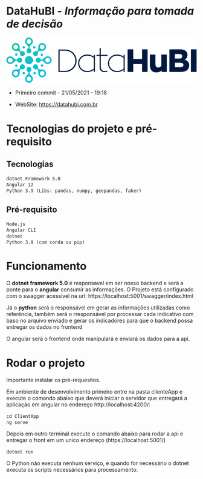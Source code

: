 # DataHuBI - *Informação para tomada de decisão*

![DataHuBI](ClientApp/src/assets/img/logo.svg)

* Primeiro commit - 21/05/2021 - 19:18

* WebSite: https://datahubi.com.br
 
 # Tecnologias do projeto e pré-requisito

## Tecnologias
    dotnet Framework 5.0
    Angular 12 
    Python 3.9 (Libs: pandas, numpy, geopandas, faker)
## Pré-requisito
    Node.js 
    Angular CLI
    dotnet
    Python 3.9 (com conda ou pip)

# Funcionamento

O **dotnet framework 5.0** é responsavel em ser nosso backend e será a ponte para o **angular** consumir as informações. O Projeto está configurado com o swagger acessível na url: https://localhost:5001/swagger/index.html

Já o **python** será o responsável em gerar as informações utilizadas como referência, também será o rresponsável por processar cada indicativo com baso no arquivo enviado e gerar os indicadores para que o backend possa entregar os dados no frontend

O angular será o frontend onde manipulará e enviará os dados para a api.

# Rodar o projeto

Importante instalar os pré-requesitos. 

Em ambiente de desenvolvimento primeiro entre na pasta clienteApp e execute o comando abaixo que deverá iniciar o servidor que entregará a aplicação em angular no endereço http://localhost:4200/:
    
    cd ClientApp
    ng serve

Depois em outro terminal execute o comando abaixo para rodar a api e entregar o front em um unico endereço (https://localhost:5001/)

    dotnet run


O Python não executa nenhum serviço, e quando for necessário o dotnet executa os scripts necessários para processamento.